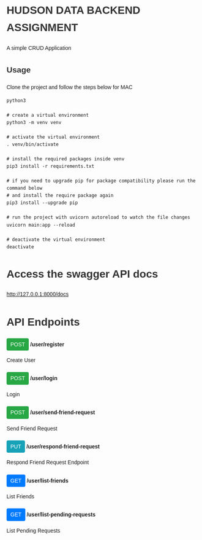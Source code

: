 # HUDSON DATA BACKEND ASSIGNMENT

A simple CRUD Application

## Usage

Clone the project and follow the steps below for MAC
```
python3

# create a virtual environment
python3 -m venv venv

# activate the virtual environment
. venv/bin/activate

# install the required packages inside venv
pip3 install -r requirements.txt

# if you need to upgrade pip for package compatibility please run the command below
# and install the require package again
pip3 install --upgrade pip

# run the project with uvicorn autoreload to watch the file changes
uvicorn main:app --reload

# deactivate the virtual environment
deactivate
```
# Access the swagger API docs
http://127.0.0.1:8000/docs

<!DOCTYPE html>
<html lang="en">
<head>
    <meta charset="UTF-8">
    <meta name="viewport" content="width=device-width, initial-scale=1.0">
    <title>API Endpoints</title>
    <style>
        body {
            font-family: Arial, sans-serif;
            line-height: 1.6;
            margin: 20px;
        }
        h1, h2 {
            color: #333;
        }
        .endpoint {
            margin-bottom: 20px;
        }
        .method {
            display: inline-block;
            padding: 5px 10px;
            color: #fff;
            border-radius: 4px;
        }
        .POST {
            background-color: #28a745;
        }
        .PUT {
            background-color: #17a2b8;
        }
        .GET {
            background-color: #007bff;
        }
    </style>
</head>
<body>
    <h1>API Endpoints</h1>
    <div class="endpoint">
        <span class="method POST">POST</span>
        <strong>/user/register</strong>
        <p>Create User</p>
    </div>
    <div class="endpoint">
        <span class="method POST">POST</span>
        <strong>/user/login</strong>
        <p>Login</p>
    </div>
    <div class="endpoint">
        <span class="method POST">POST</span>
        <strong>/user/send-friend-request</strong>
        <p>Send Friend Request</p>
    </div>
    <div class="endpoint">
        <span class="method PUT">PUT</span>
        <strong>/user/respond-friend-request</strong>
        <p>Respond Friend Request Endpoint</p>
    </div>
    <div class="endpoint">
        <span class="method GET">GET</span>
        <strong>/user/list-friends</strong>
        <p>List Friends</p>
    </div>
    <div class="endpoint">
        <span class="method GET">GET</span>
        <strong>/user/list-pending-requests</strong>
        <p>List Pending Requests</p>
    </div>
</body>
</html>
